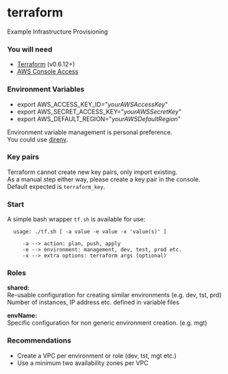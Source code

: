 # terraform
Example Infrastructure Provisioning


### You will need
 - [Terraform](https://www.terraform.io) (v0.6.12+)
 - [AWS Console Access](https://console.aws.amazon.com)

### Environment Variables
 - export AWS_ACCESS_KEY_ID="_yourAWSAccessKey_"
 - export AWS_SECRET_ACCESS_KEY="_yourAWSSecretKey_"
 - export AWS_DEFAULT_REGION="_yourAWSDefaultRegion_"

Environment variable management is personal preference.  
You could use [direnv](http://direnv.net/).

### Key pairs
Terraform cannot create new key pairs, only import existing.  
As a manual step either way, please create a key pair in the console.  
Default expected is `terraform_key`.

### Start
A simple bash wrapper `tf.sh` is available for use:

```
  usage: ./tf.sh [ -a value -e value -x 'value(s)' ]

     -a --> action: plan, push, apply
     -e --> environment: management, dev, test, prod etc.
     -x --> extra options: terraform args (optional)
```

### Roles
**shared:**  
  Re-usable configuration for creating similar environments (e.g. dev, tst, prd)
  Number of instances, IP address etc. defined in variable files

**envName:**  
  Specific configuration for non generic environment creation. (e.g. mgt)

### Recommendations
  - Create a VPC per environment or role (dev, tst, mgt etc.)
  - Use a minimum two availability zones per VPC
